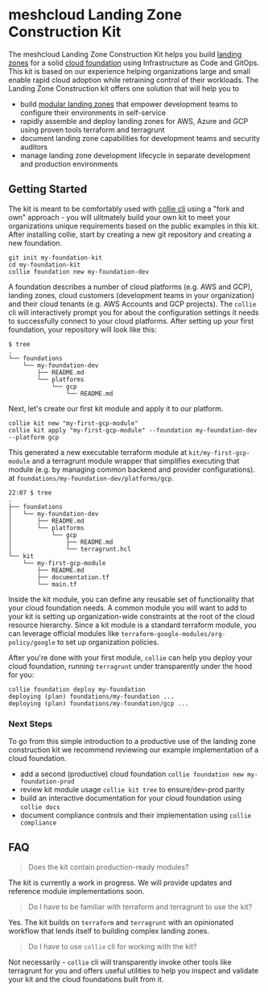 # meshcloud Landing Zone Construction Kit

The meshcloud Landing Zone Construction Kit helps you build [landing zones](https://www.meshcloud.io/2020/06/08/cloud-landing-zone-lifecycle-explained/) for a solid [cloud foundation](https://cloudfoundation.meshcloud.io/understanding-cloud-foundation/)
using Infrastructure as Code and GitOps. This kit is based on our experience helping organizations large and small enable
rapid cloud adoption while retraining control of their workloads. The Landing Zone Construction kit offers one solution
that will help you to

- build [modular landing zones](https://cloudfoundation.meshcloud.io/maturity-model/tenant-management/modular-landing-zones.html) that empower development teams to configure their environments in self-service
- rapidly assemble and deploy landing zones for AWS, Azure and GCP using proven tools terraform and terragrunt
- document landing zone capabilities for development teams and security auditors
- manage landing zone development lifecycle in separate development and production environments

## Getting Started

The kit is meant to be comfortably used with [collie cli](https://github.com/meshcloud/collie-cli) using a "fork and own"
approach - you will ulitmately build your own kit to meet your organizations unique requirements based on the public examples in this kit.
After installing collie, start by creating a new git repository and creating a new foundation.

```shell
git init my-foundation-kit
cd my-foundation-kit
collie foundation new my-foundation-dev
```

A foundation describes a number of cloud platforms (e.g. AWS and GCP), landing zones, cloud customers (development teams in your organization) and their cloud tenants (e.g. AWS Accounts and GCP projects).
The `collie` cli will interactively
prompt you for about the configuration settings it needs to successfully connect to your cloud platforms. After setting
up your first foundation, your repository will look like this:

```shell
$ tree
.
└── foundations
    └── my-foundation-dev
        ├── README.md
        └── platforms
            └── gcp
                └── README.md
```

Next, let's create our first kit module and apply it to our platform.

```shell
collie kit new "my-first-gcp-module"
collie kit apply "my-first-gcp-module" --foundation my-foundation-dev --platform gcp
```

This generated a new executable terraform module at `kit/my-first-gcp-module` and a terragrunt module wrapper
that simplifies executing that module (e.g. by managing common backend and provider configurations). at `foundations/my-foundation-dev/platforms/gcp`.

```shell
22:07 $ tree
.
├── foundations
│   └── my-foundation-dev
│       ├── README.md
│       └── platforms
│           └── gcp
│               ├── README.md
│               └── terragrunt.hcl
└── kit
    └── my-first-gcp-module
        ├── README.md
        ├── documentation.tf
        └── main.tf
```

Inside the kit module, you can define any reusable set of functionality that your cloud foundation needs. A common
module you will want to add to your kit is setting up organization-wide constraints at the root of the cloud
resource hierarchy. Since a kit module is a standard terraform module, you can leverage official modules
like `terraform-google-modules/org-policy/google` to set up organization policies.

After you're done with your first module, `collie` can help you deploy your cloud foundation, running `terragrunt` under transparently under the hood for you:

```shell
collie foundation deploy my-foundation
deploying (plan) foundations/my-foundation ...
deploying (plan) foundations/my-foundation/gcp ...
```

### Next Steps

To go from this simple introduction to a productive use of the landing zone construction kit we recommend reviewing
our example implementation of a cloud foundation.

- add a second (productive) cloud foundation `collie foundation new my-foundation-prod`
- review kit module usage `collie kit tree` to ensure/dev-prod parity
- build an interactive documentation for your cloud foundation using `collie docs`
- document compliance controls and their implementation using `collie compliance`

## FAQ

> Does the kit contain production-ready modules?

The kit is currently a work in progress. We will provide updates and reference module implementations soon.

> Do I have to be familiar with terraform and terragrunt to use the kit?

Yes. The kit builds on `terraform` and `terragrunt` with an opinionated workflow that lends itself to building
complex landing zones.

> Do I have to use `collie` cli for working with the kit?

Not necessarily - `collie` cli will transparently invoke other tools like terragrunt for you and offers useful utilities
to help you inspect and validate your kit and the cloud foundations built from it.

